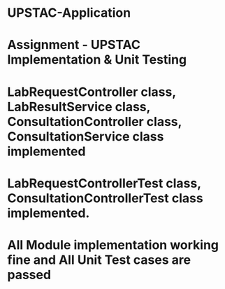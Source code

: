 # UPSTAC-Application
# Assignment - UPSTAC Implementation & Unit Testing
# LabRequestController class, LabResultService class, ConsultationController class, ConsultationService class implemented
# LabRequestControllerTest class, ConsultationControllerTest class implemented.

# All Module implementation working fine and All Unit Test cases are passed 